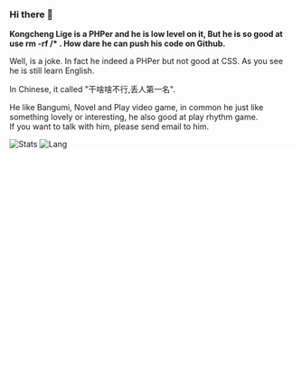 ### Hi there 👋  

**Kongcheng Lige is a PHPer and he is low level on it, But he is so good at use rm -rf /\* . How dare he can push his code on Github.**  

Well, is a joke. In fact he indeed a PHPer but not good at CSS. As you see he is still learn English.  

In Chinese, it called "干啥啥不行,丢人第一名".  

He like Bangumi, Novel and Play video game, in common he just like something lovely or interesting, he also good at play rhythm game.  
If you want to talk with him, please send email to him.

![Stats](https://github-readme-stats.vercel.app/api?username=Kongchenglige&show_icons=true&icon_color=990000&title_color=990000)  ![Lang](https://github-readme-stats.vercel.app/api/top-langs/?username=Kongchenglige&layout=compact&title_color=990000)
![Metrics](/github-metrics.svg)
<!--
**Kongchenglige/kongchenglige** is a ✨ _special_ ✨ repository because its `README.md` (this file) appears on your GitHub profile.

Here are some ideas to get you started:

- 🔭 I’m currently working on ...
- 🌱 I’m currently learning ...
- 👯 I’m looking to collaborate on ...
- 🤔 I’m looking for help with ...
- 💬 Ask me about ...
- 📫 How to reach me: ...
- 😄 Pronouns: ...
- ⚡ Fun fact: ...
-->
